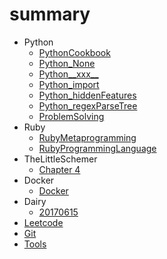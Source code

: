 # summary

* Python
  * [PythonCookbook](Python/PythonCookbook/summary.md)
  * [Python_None](Python/PythonTips/Python_None.md)
  * [Python__xxx__](Python/PythonTips/Python__xxx__.md)
  * [Python_import](Python/PythonTips/Python_import.md)
  * [Python_hiddenFeatures](Python/PythonTips/Python_hiddenFeatures.md)
  * [Python_regexParseTree](Python/PythonTips/Python_regexParseTree.md)
  * [ProblemSolving](Python/ProblemSolving/A.md)
* Ruby
  * [RubyMetaprogramming](Ruby/RubyMetaprogramming.md)
  * [RubyProgrammingLanguage](Ruby/RubyProgrammingLanguage.md)
* TheLittleSchemer
  * [Chapter 4](TheLittleSchemer/4.md)
* Docker
  * [Docker](Docker/Docker.md)
* Dairy
  * [20170615](Diary/20170615.md)
* [Leetcode](Tools/leetcode.md)
* [Git](Tools/git.md)
* [Tools](Tools/A.md)